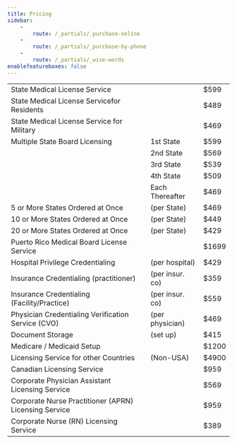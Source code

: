 ```yaml
---
title: Pricing
sidebar:
    -
        route: /_partials/_purchase-online
    -
        route: /_partials/_purchase-by-phone
    -
        route: /_partials/_wise-words
enablefeatureboxes: false
---
```


<div class="table-responsive">
<table class="table">
<tbody>
<tr>
<td>State Medical License Service</td>
<td>&nbsp;</td>
<td>$599</td>
</tr>
<tr>
<td>State Medical License Servicefor Residents</td>
<td>&nbsp;</td>
<td>$489</td>
</tr>
<tr>
<td>State Medical License Service for Military</td>
<td>&nbsp;</td>
<td>$469</td>
</tr>
<tr>
<td>Multiple State Board Licensing</td>
<td>1st State</td>
<td>$599</td>
</tr>
<tr>
<td>&nbsp;</td>
<td>2nd State</td>
<td>$569</td>
</tr>
<tr>
<td>&nbsp;</td>
<td>3rd State</td>
<td>$539</td>
</tr>
<tr>
<td>&nbsp;</td>
<td>4th State</td>
<td>$509</td>
</tr>
<tr>
<td>&nbsp;</td>
<td>Each Thereafter</td>
<td>$469</td>
</tr>
<tr>
<td>5 or More States Ordered at Once</td>
<td>(per State)</td>
<td>$469</td>
</tr>
<tr>
<td>10 or More States Ordered at Once</td>
<td>(per State)</td>
<td>$449</td>
</tr>
<tr>
<td>20 or More States Ordered at Once</td>
<td>(per State)</td>
<td>$429</td>
</tr>
<tr>
<td>Puerto Rico Medical Board License Service</td>
<td>&nbsp;</td>
<td>$1699</td>
</tr>
<tr>
<td>Hospital Privilege Credentialing</td>
<td>(per hospital)</td>
<td>$429</td>
</tr>
<tr>
<td>Insurance Credentialing (practitioner)</td>
<td>(per insur. co)</td>
<td>$359</td>
</tr>
<tr>
<td>Insurance Credentialing (Facility/Practice)</td>
<td>(per insur. co)</td>
<td>$559</td>
</tr>
<tr>
<td>Physician Credentialing Verification Service (CVO)</td>
<td>(per physician)</td>
<td>$469</td>
</tr>
<tr>
<td>Document Storage</td>
<td>(set up)</td>
<td>$415</td>
</tr>
<tr>
<td>Medicare / Medicaid Setup</td>
<td>&nbsp;</td>
<td>$1200</td>
</tr>
<tr>
<td>Licensing Service for other Countries</td>
<td>(Non-USA)</td>
<td>$4900</td>
</tr>
<tr>
<td>Canadian Licensing Service</td>
<td>&nbsp;</td>
<td>$959</td>
</tr>
<tr>
<td>Corporate Physician Assistant Licensing Service</td>
<td>&nbsp;</td>
<td>$569</td>
</tr>
<tr>
<td>Corporate Nurse Practitioner (APRN) Licensing Service</td>
<td>&nbsp;</td>
<td>$959</td>
</tr>
<tr>
<td>Corporate Nurse (RN) Licensing Service</td>
<td>&nbsp;</td>
<td>$389</td>
</tr>
</tbody>
</table>
</div>